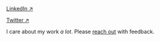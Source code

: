 [LinkedIn ↗](https://www.linkedin.com/in/giovanni-assad/)

[Twitter ↗](https://x.com/giovabattelli)

I care about my work *a lot*. Please [reach out](https://giovabattelli.com) with feedback.
